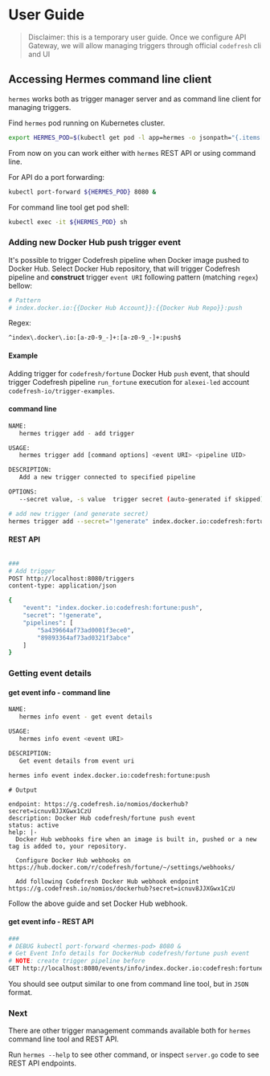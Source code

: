 # User Guide

> Disclaimer: this is a temporary user guide. Once we configure API Gateway, we will allow managing triggers through official `codefresh` cli and UI

## Accessing Hermes command line client

`hermes` works both as trigger manager server and as command line client for managing triggers.

Find `hermes` pod running on Kubernetes cluster.

```sh
export HERMES_POD=$(kubectl get pod -l app=hermes -o jsonpath="{.items[0].metadata.name}")
```

From now on you can work either with `hermes` REST API or using command line.

For API do a port forwarding:

```sh
kubectl port-forward ${HERMES_POD} 8080 &
```

For command line tool get pod shell:

```sh
kubectl exec -it ${HERMES_POD} sh
```

### Adding new Docker Hub push trigger event

It's possible to trigger Codefresh pipeline when Docker image pushed to Docker Hub.
Select Docker Hub repository, that will trigger Codefresh pipeline and **construct** trigger `event URI` following pattern (matching `regex`) bellow:

```sh
# Pattern
# index.docker.io:{{Docker Hub Account}}:{{Docker Hub Repo}}:push
```

Regex:

```regexp
^index\.docker\.io:[a-z0-9_-]+:[a-z0-9_-]+:push$
```

#### Example

Adding trigger for `codefresh/fortune` Docker Hub `push` event, that should trigger Codefresh pipeline  `run_fortune` execution for `alexei-led` account `codefresh-io/trigger-examples`.

#### command line

```sh
NAME:
   hermes trigger add - add trigger

USAGE:
   hermes trigger add [command options] <event URI> <pipeline UID>

DESCRIPTION:
   Add a new trigger connected to specified pipeline

OPTIONS:
   --secret value, -s value  trigger secret (auto-generated if skipped) (default: "!generate")
```

```sh
# add new trigger (and generate secret)
hermes trigger add --secret="!generate" index.docker.io:codefresh:fortune:push alexei-led codefresh-io trigger-examples run_fortune
```

#### REST API

```sh

###
# Add trigger
POST http://localhost:8080/triggers
content-type: application/json

{
    "event": "index.docker.io:codefresh:fortune:push",
    "secret": "!generate",
    "pipelines": [
        "5a439664af73ad0001f3ece0",
        "89893364af73ad0321f3abce"
    ]
}
```

### Getting event details

#### get event info - command line

```sh
NAME:
   hermes info event - get event details

USAGE:
   hermes info event <event URI>

DESCRIPTION:
   Get event details from event uri

```

```sh
hermes info event index.docker.io:codefresh:fortune:push
```

```text
# Output

endpoint: https://g.codefresh.io/nomios/dockerhub?secret=icnuv8JJXGwx1CzU
description: Docker Hub codefresh/fortune push event
status: active
help: |-
  Docker Hub webhooks fire when an image is built in, pushed or a new tag is added to, your repository.

  Configure Docker Hub webhooks on https://hub.docker.com/r/codefresh/fortune/~/settings/webhooks/

  Add following Codefresh Docker Hub webhook endpoint https://g.codefresh.io/nomios/dockerhub?secret=icnuv8JJXGwx1CzU

```

Follow the above guide and set Docker Hub webhook.

#### get event info - REST API

```sh
###
# DEBUG kubectl port-forward <hermes-pod> 8080 &
# Get Event Info details for DockerHub codefresh/fortune push event
# NOTE: create trigger pipeline before
GET http://localhost:8080/events/info/index.docker.io:codefresh:fortune:push
```

You should see output similar to one from command line tool, but in `JSON` format.

### Next

There are other trigger management commands available both for `hermes` command line tool and REST API.

Run `hermes --help` to see other command, or inspect `server.go` code to see REST API endpoints.
